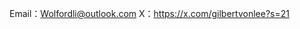 Email：Wolfordli@outlook.com
X：https://x.com/gilbertvonlee?s=21


<!---
liworlford/liworlford is a ✨ special ✨ repository because its `README.md` (this file) appears on your GitHub profile.
You can click the Preview link to take a look at your changes.
--->
